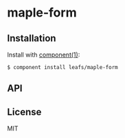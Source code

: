 
# maple-form

  

## Installation

  Install with [component(1)](http://component.io):

    $ component install leafs/maple-form

## API



## License

  MIT
